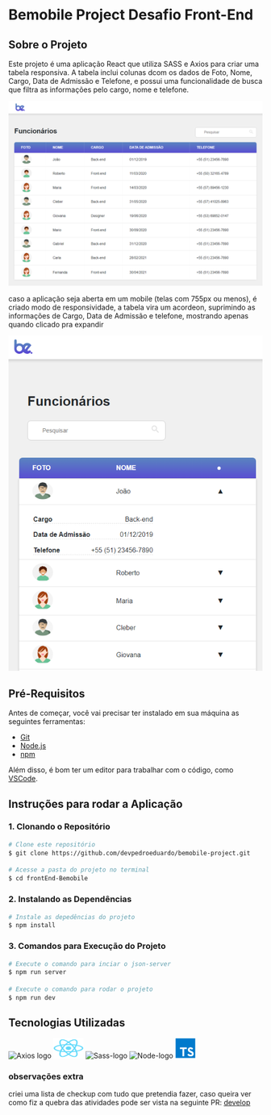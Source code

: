 # Bemobile Project Desafio Front-End

## Sobre o Projeto

Este projeto é uma aplicação React que utiliza SASS e Axios para criar uma tabela responsiva. A tabela inclui colunas dcom os dados de Foto, Nome, Cargo, Data de Admissão e Telefone, e possui uma funcionalidade de busca que filtra as informações pelo cargo, nome e telefone.

![alt text](image.png)

caso a aplicação seja aberta em um mobile (telas com 755px ou menos), é criado modo de responsividade, a tabela vira um acordeon, suprimindo as informações de Cargo, Data de Admissão e telefone, mostrando apenas quando clicado pra expandir

![alt text](image-1.png)

## Pré-Requisitos

Antes de começar, você vai precisar ter instalado em sua máquina as seguintes ferramentas:

- [Git](https://git-scm.com)
- [Node.js](https://nodejs.org/en/)
- [npm](https://docs.npmjs.com/downloading-and-installing-node-js-and-npm) 

Além disso, é bom ter um editor para trabalhar com o código, como [VSCode](https://code.visualstudio.com/).

## Instruções para rodar a Aplicação

### 1. Clonando o Repositório

```bash
# Clone este repositório
$ git clone https://github.com/devpedroeduardo/bemobile-project.git

# Acesse a pasta do projeto no terminal
$ cd frontEnd-Bemobile
```

### 2. Instalando as Dependências
```bash
# Instale as depedências do projeto
$ npm install
```

### 3. Comandos para Execução do Projeto
```bash
# Execute o comando para inciar o json-server
$ npm run server

# Execute o comando para rodar o projeto
$ npm run dev
```

## Tecnologias Utilizadas

<img alt="Axios logo" height="40" width="80" src="https://user-images.githubusercontent.com/8939680/57233884-20344080-6fe5-11e9-8df3-0df1282e1574.png">

<img alt="React-Logo" height="40" width="60" src="https://raw.githubusercontent.com/devicons/devicon/master/icons/react/react-original.svg">

<img alt="Sass-logo" height="40" width="40" src="https://upload.wikimedia.org/wikipedia/commons/9/96/Sass_Logo_Color.svg"> 

<img alt="Node-logo" height="40" width="80" src="https://upload.wikimedia.org/wikipedia/commons/d/d9/Node.js_logo.svg">

<img alt="Ts" height="40" width="40" src="https://raw.githubusercontent.com/devicons/devicon/master/icons/typescript/typescript-original.svg">

### observações extra
 criei uma lista de checkup com tudo que pretendia fazer, caso queira ver como fiz a quebra das atividades pode ser vista na seguinte PR: [develop](https://github.com/thiagooo14/frontEnd-Bemobile/pull/6)
